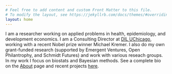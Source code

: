 ```yaml
---
# Feel free to add content and custom Front Matter to this file.
# To modify the layout, see https://jekyllrb.com/docs/themes/#overriding-theme-defaults
layout: home
---
```


I am a researcher working on applied problems in health, epidemiology, and development economics. I am a Consulting Director at [DIL UChicago](https://bfi.uchicago.edu/development-innovation-lab/), working with a recent Nobel prize winner Michael Kremer. I also do my own grant-funded research (supported by Emergent Ventures, Open Philantrophy, and Schmidt Futures) and work with various reseach groups. In my work I focus on biostats and Bayesian methods. See a complete bio on the [About](About) page and recent projects [here](projects).

